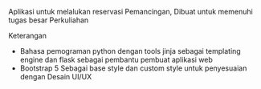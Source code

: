 Aplikasi untuk melalukan reservasi Pemancingan, Dibuat untuk memenuhi tugas besar Perkuliahan

Keterangan 
 - Bahasa pemograman python dengan tools jinja sebagai templating engine dan flask sebagai pembantu pembuat aplikasi web
 - Bootstrap 5 Sebagai base style dan custom style untuk penyesuaian dengan Desain UI/UX
